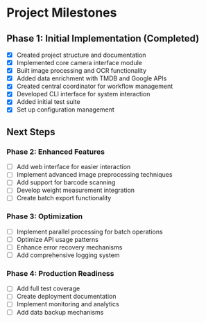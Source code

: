 # Project Milestones

## Phase 1: Initial Implementation (Completed)
- [x] Created project structure and documentation
- [x] Implemented core camera interface module
- [x] Built image processing and OCR functionality
- [x] Added data enrichment with TMDB and Google APIs
- [x] Created central coordinator for workflow management
- [x] Developed CLI interface for system interaction
- [x] Added initial test suite
- [x] Set up configuration management

## Next Steps

### Phase 2: Enhanced Features
- [ ] Add web interface for easier interaction
- [ ] Implement advanced image preprocessing techniques
- [ ] Add support for barcode scanning
- [ ] Develop weight measurement integration
- [ ] Create batch export functionality

### Phase 3: Optimization
- [ ] Implement parallel processing for batch operations
- [ ] Optimize API usage patterns
- [ ] Enhance error recovery mechanisms
- [ ] Add comprehensive logging system

### Phase 4: Production Readiness
- [ ] Add full test coverage
- [ ] Create deployment documentation
- [ ] Implement monitoring and analytics
- [ ] Add data backup mechanisms
